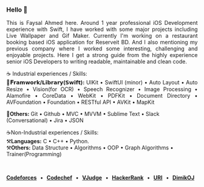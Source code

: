 <h3 align="left">Hello 👋</h3>
<p align="justify">This is Faysal Ahmed here. Around 1 year professional iOS Development experience with Swift, I have worked with some major projects including Live Wallpaper and Gif Maker. Currently I'm working on a restaurant booking based iOS application for Reserveit BD. And I also mentioning my previous company where I worked some interesting, challenging and enjoyable projects. Here I get a strong guide from the highly experience senior iOS Developers to writing readable, maintainable and clean code.</p>

<p align="justify"> ☕️ Industrial experiences / Skills:<br>
  <B>🔨𝐅𝗿𝗮𝗺𝘄𝗼𝗿𝗸/𝗟𝗶𝗯𝗿𝗮𝗿𝘆(𝗦𝘄𝗶𝗳𝘁):</B> UIKit   •   SwiftUI (minor)   •   Auto Layout   •   Auto Resize   •   Vision(for OCR)   •   Speech 
Recognizer  •  Image Processing  •   Alamofire  •   CoreData   •   WebKit   •   PDFKit   •   Document Directory   •   AVFoundation  •   Foundation  •  
RESTful API  •  AVKit •  MapKit <br>
  
  🔨<b>Others:</b> Git  •  Github  •  MVC  •  MVVM  •  Sublime Text  •  Slack (Conversational)  •  Jira  •  JSON <br>
  
  ☕️Non-Industrial experiences / Skills:<br>
  ⚒️<b>Languages:</b> C  •  C++  •  Python. <br>
  ⚒️<b>Others:</b> Data Structure  •  Algorithms  •  OOP  •  Graph Algorithms  •  Trainer(Programming)

  </p><br>

<p align="justify">
<b> <a href="https://codeforces.com/profile/faysalf">Codeforces</a> &nbsp; • &nbsp;
  <a href="https://www.codechef.com/users/faysalf">Codechef</a> &nbsp; • &nbsp;
  <a href="https://vjudge.net/user/faysalf">VJudge</a> &nbsp; • &nbsp;
  <a href="https://www.hackerrank.com/mdfaysalahmedf">HackerRank</a> &nbsp; • &nbsp;
  <a href="https://www.beecrowd.com.br/judge/en/profile/459713">URI</a> &nbsp; • &nbsp;
  <a href="https://dimikoj.com/users/241/mdfaysalahmedf">DimikOJ</a> &nbsp;
  </b> </p>
